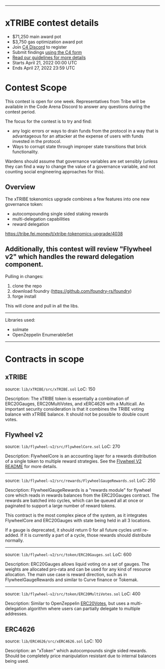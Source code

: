 
---

# xTRIBE contest details
- $71,250 main award pot
- $3,750 gas optimization award pot
- Join [C4 Discord](https://discord.gg/code4rena) to register
- Submit findings [using the C4 form](https://code4rena.com/contests/2022-04-xtribe-contest/submit)
- [Read our guidelines for more details](https://docs.code4rena.com/roles/wardens)
- Starts April 21, 2022 00:00 UTC
- Ends April 27, 2022 23:59 UTC

# Contest Scope
This contest is open for one week. Representatives from Tribe will be available in the Code Arena Discord to answer any questions during the contest period. 

The focus for the contest is to try and find:
* any logic errors or ways to drain funds from the protocol in a way that is advantageous for an attacker at the expense of users with funds invested in the protocol.
* Ways to corrupt state through improper state transitions that brick functionality.


 Wardens should assume that governance variables are set sensibly (unless they can find a way to change the value of a governance variable, and not counting social engineering approaches for this).

## Overview
The xTRIBE tokenomics upgrade combines a few features into one new governance token:
* autocompounding single sided staking rewards
* multi-delegation capabilities
* reward delegation

https://tribe.fei.money/t/xtribe-tokenomics-upgrade/4038

Additionally, this contest will review "Flywheel v2" which handles the reward delegation component.
---
Pulling in changes:
1. clone the repo
2. download foundry (https://github.com/foundry-rs/foundry)
3. forge install

This will clone and pull in all the libs.

---
Libraries used:
* solmate
* OpenZeppelin EnumerableSet

---
# Contracts in scope
## xTRIBE

source: `lib/xTRIBE/src/xTRIBE.sol`
LoC: 150

Description: The xTRIBE token is essentially a combination of ERC20Gauges, ERC20MultiVotes, and xERC4626 with a Multicall. An important security consideration is that it combines the TRIBE voting balance with xTRIBE balance. It should not be possible to double count votes. 

## Flywheel v2

source: `lib/flywheel-v2/src/FlywheelCore.sol`
LoC: 270

Description: FlywheelCore is an accounting layer for a rewards distribution of a single token to multiple reward strategies. See the [Flywheel V2 README](https://github.com/fei-protocol/flywheel-v2) for more details.

---

source: `lib/flywheel-v2/src/rewards/FlywheelGaugeRewards.sol`
LoC: 250

Description: FlywheelGaugeRewards is a "rewards module" for flywheel core which reads in rewards balances from the ERC20Gauges contract. The rewards are batched into cycles, which can be queued all at once or paginated to support a large number of reward tokens.

This contract is the most complex piece of the system, as it integrates FlywheelCore and ERC20Gauges with state being held in all 3 locations.

If a gauge is deprecated, it should return 0 for all future cycles until re-added. If it is currently a part of a cycle, those rewards should distribute normally.

---

source: `lib/flywheel-v2/src/token/ERC20Gauges.sol`
LoC: 600

Description: ERC20Gauges allows liquid voting on a set of gauges. The weights are allocated pro-rata and can be used for any kind of resource allocation. The main use case is reward direction, such as in FlywheelGaugeRewards and similar to Curve finance or Tokemak.

---

source: `lib/flywheel-v2/src/token/ERC20MultiVotes.sol`
LoC: 400

Description: Similar to OpenZeppelin [ERC20Votes](https://docs.openzeppelin.com/contracts/4.x/api/token/erc20#ERC20Votes), but uses a multi-delegation algorithm where users can partially delegate to multiple addresses.

## ERC4626

source: `lib/ERC4626/src/xERC4626.sol`
LoC: 100

Description: an "xToken" which autocompounds single sided rewards. Should be completely price manipulation resistant due to internal balances being used.
